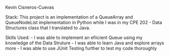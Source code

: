 Kevin Cisneros-Cuevas

Stack: This project is an implementation of a QueueArray and QueueNodeList implementation in Python while I was in my CPE 202 - Data
Structures class that I translated to Java.

Skills Used:
    - I was able to implement an efiicient Queue using my knowledge of the Data Struture
    - I was able to learn Java and explore arrays more
    - I was able to use JUnit Testing further to test my code thoroughly